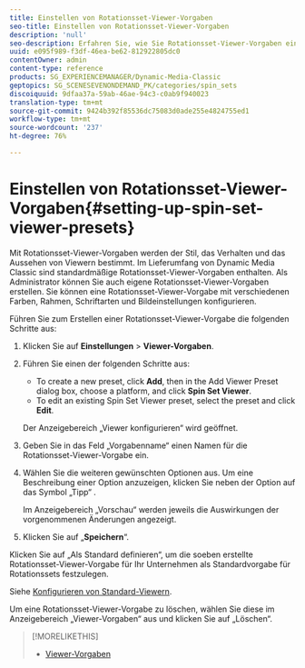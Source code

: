 ```yaml
---
title: Einstellen von Rotationsset-Viewer-Vorgaben
seo-title: Einstellen von Rotationsset-Viewer-Vorgaben
description: 'null'
seo-description: Erfahren Sie, wie Sie Rotationsset-Viewer-Vorgaben einrichten.
uuid: e095f989-f3df-46ea-be62-812922805dc0
contentOwner: admin
content-type: reference
products: SG_EXPERIENCEMANAGER/Dynamic-Media-Classic
geptopics: SG_SCENESEVENONDEMAND_PK/categories/spin_sets
discoiquuid: 9dfaa37a-59ab-46ae-94c3-c0ab9f940023
translation-type: tm+mt
source-git-commit: 9424b392f85536dc75083d0ade255e4824755ed1
workflow-type: tm+mt
source-wordcount: '237'
ht-degree: 76%

---
```



# Einstellen von Rotationsset-Viewer-Vorgaben{#setting-up-spin-set-viewer-presets}

Mit Rotationsset-Viewer-Vorgaben werden der Stil, das Verhalten und das Aussehen von Viewern bestimmt. Im Lieferumfang von Dynamic Media Classic sind standardmäßige Rotationsset-Viewer-Vorgaben enthalten. Als Administrator können Sie auch eigene Rotationsset-Viewer-Vorgaben erstellen. Sie können eine Rotationsset-Viewer-Vorgabe mit verschiedenen Farben, Rahmen, Schriftarten und Bildeinstellungen konfigurieren.

Führen Sie zum Erstellen einer Rotationsset-Viewer-Vorgabe die folgenden Schritte aus:

1. Klicken Sie auf **Einstellungen** > **Viewer-Vorgaben**.
1. Führen Sie einen der folgenden Schritte aus:

   * To create a new preset, click **Add**, then in the Add Viewer Preset dialog box, choose a platform, and click **Spin Set Viewer**.
   * To edit an existing Spin Set Viewer preset, select the preset and click **Edit**.

   Der Anzeigebereich „Viewer konfigurieren“ wird geöffnet.

1. Geben Sie in das Feld „Vorgabenname“ einen Namen für die Rotationsset-Viewer-Vorgabe ein.
1. Wählen Sie die weiteren gewünschten Optionen aus. Um eine Beschreibung einer Option anzuzeigen, klicken Sie neben der Option auf das Symbol „Tipp“ .

   Im Anzeigebereich „Vorschau“ werden jeweils die Auswirkungen der vorgenommenen Änderungen angezeigt.

1. Klicken Sie auf „**Speichern**“.

Klicken Sie auf „Als Standard definieren“, um die soeben erstellte Rotationsset-Viewer-Vorgabe für Ihr Unternehmen als Standardvorgabe für Rotationssets festzulegen.

Siehe [Konfigurieren von Standard-Viewern](application-setup.md#configuring_default_viewers). 

Um eine Rotationsset-Viewer-Vorgabe zu löschen, wählen Sie diese im Anzeigebereich „Viewer-Vorgaben“ aus und klicken Sie auf „Löschen“.

>[!MORELIKETHIS]
>
>* [Viewer-Vorgaben](application-setup.md#viewer_presets)

